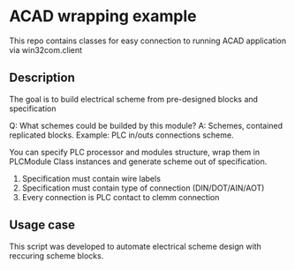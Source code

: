 # ACAD wrapping example

This repo contains classes for easy connection to running ACAD application via win32com.client

## Description

The goal is to build electrical scheme from pre-designed blocks and specification

Q: What schemes could be builded by this module?
A: Schemes, contained replicated blocks. Example: PLC in/outs connections scheme.

You can specify PLC processor and modules structure, wrap them in PLCModule Class instances and generate scheme out of specification.

1. Specification must contain wire labels
2. Specification must contain type of connection (DIN/DOT/AIN/AOT)
3. Every connection is PLC contact to clemm connection

## Usage case

This script was developed to automate electrical scheme design with reccuring scheme blocks.
